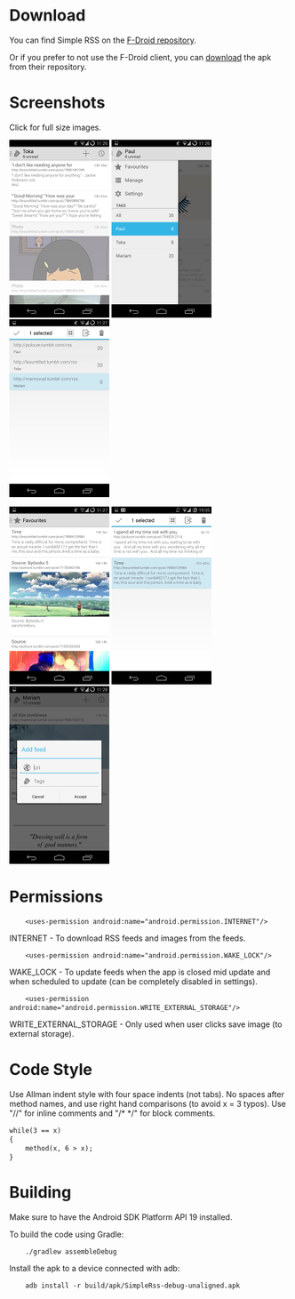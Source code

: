Download
===

You can find Simple RSS on the [F-Droid repository](https://f-droid.org/).

Or if you prefer to not use the F-Droid client, you can [download](https://f-droid.org/repository/browse/?fdfilter=simple%20rss&fdid=com.poloure.simplerss) the apk from their repository.

Screenshots
===

Click for full size images.

[![ScreenShot](screenshots/thumbnails/one_preview.png)](https://raw.github.com/poloure/rss/master/screenshots/one.png)
[![ScreenShot](screenshots/thumbnails/two_preview.png)](https://raw.github.com/poloure/rss/master/screenshots/two.png)
[![ScreenShot](screenshots/thumbnails/three_preview.png)](https://raw.github.com/poloure/rss/master/screenshots/three.png)

[![ScreenShot](screenshots/thumbnails/four_preview.png)](https://raw.github.com/poloure/rss/master/screenshots/four.png)
[![ScreenShot](screenshots/thumbnails/five_preview.png)](https://raw.github.com/poloure/rss/master/screenshots/five.png)
[![ScreenShot](screenshots/thumbnails/six_preview.png)](https://raw.github.com/poloure/rss/master/screenshots/six.png)


Permissions
===
```
    <uses-permission android:name="android.permission.INTERNET"/>
```

INTERNET - To download RSS feeds and images from the feeds.

```
    <uses-permission android:name="android.permission.WAKE_LOCK"/>
```

WAKE_LOCK - To update feeds when the app is closed mid update and when scheduled to update (can be completely disabled
in settings).

```
    <uses-permission android:name="android.permission.WRITE_EXTERNAL_STORAGE"/>
```

WRITE_EXTERNAL_STORAGE - Only used when user clicks save image (to external storage).

Code Style
===

Use Allman indent style with four space indents (not tabs). No spaces after method names, and
use right hand comparisons (to avoid x = 3 typos). Use "//" for inline comments and "/* */" for
block comments.


    while(3 == x)
    {
        method(x, 6 > x);
    }

Building
===

Make sure to have the Android SDK Platform API 19 installed.

To build the code using Gradle:

```
    ./gradlew assembleDebug
```

Install the apk to a device connected with adb:

```
    adb install -r build/apk/SimpleRss-debug-unaligned.apk
```